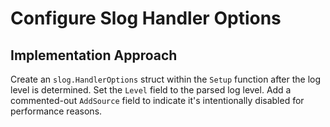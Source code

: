 # Configure Slog Handler Options

## Implementation Approach
Create an `slog.HandlerOptions` struct within the `Setup` function after the log level is determined. Set the `Level` field to the parsed log level. Add a commented-out `AddSource` field to indicate it's intentionally disabled for performance reasons.
